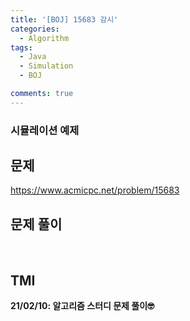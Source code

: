 ```yaml
---
title: '[BOJ] 15683 감시'
categories:
  - Algorithm
tags:
  - Java
  - Simulation
  - BOJ

comments: true 
---
```

### 시뮬레이션 예제

## 문제
<a href = "https://www.acmicpc.net/problem/15683"> https://www.acmicpc.net/problem/15683 </a>
<br/>

## 문제 풀이
<script src="https://gist.github.com/kyeahen/aa15493765da580213d13b66a9d7744b.js"></script>
<br/>

## TMI

**21/02/10: 알고리즘 스터디 문제 풀이🤓**
